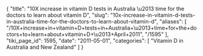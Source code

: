 {
  "title": "10X increase in vitamin D tests in Australia \u2013 time for the doctors to learn about vitamin D",
  "slug": "10x-increase-in-vitamin-d-tests-in-australia-time-for-the-doctors-to-learn-about-vitamin-d",
  "aliases": [
    "/10X+increase+in+vitamin+D+tests+in+Australia+\u2013+time+for+the+doctors+to+learn+about+vitamin+D+\u2013+April+2011",
    "/1595"
  ],
  "tiki_page_id": 1595,
  "date": "2011-05-01",
  "categories": [
    "Vitamin D in Australia and New Zealand"
  ]
}

